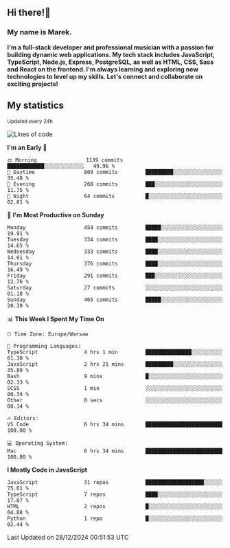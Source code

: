 ## Hi there!👋 ##
### My name is Marek. ###

**I'm a full-stack developer and professional musician with a passion for building dynamic web applications. My tech stack includes JavaScript, TypeScript, Node.js, Express, PostgreSQL, as well as HTML, CSS, Sass and React on the frontend. I'm always learning and exploring new technologies to level up my skills. Let's connect and collaborate on exciting projects!**

## My statistics ##
<sub>Updated every 24h</sub>
<!--START_SECTION:waka-->
![Lines of code](https://img.shields.io/badge/From%20Hello%20World%20I%27ve%20Written-83.2%20thousand%20lines%20of%20code-blue)

**I'm an Early 🐤** 

```text
🌞 Morning                1139 commits        ████████████░░░░░░░░░░░░░   49.96 % 
🌆 Daytime                809 commits         █████████░░░░░░░░░░░░░░░░   35.48 % 
🌃 Evening                268 commits         ███░░░░░░░░░░░░░░░░░░░░░░   11.75 % 
🌙 Night                  64 commits          █░░░░░░░░░░░░░░░░░░░░░░░░   02.81 % 
```
📅 **I'm Most Productive on Sunday** 

```text
Monday                   454 commits         █████░░░░░░░░░░░░░░░░░░░░   19.91 % 
Tuesday                  334 commits         ████░░░░░░░░░░░░░░░░░░░░░   14.65 % 
Wednesday                333 commits         ████░░░░░░░░░░░░░░░░░░░░░   14.61 % 
Thursday                 376 commits         ████░░░░░░░░░░░░░░░░░░░░░   16.49 % 
Friday                   291 commits         ███░░░░░░░░░░░░░░░░░░░░░░   12.76 % 
Saturday                 27 commits          ░░░░░░░░░░░░░░░░░░░░░░░░░   01.18 % 
Sunday                   465 commits         █████░░░░░░░░░░░░░░░░░░░░   20.39 % 
```


📊 **This Week I Spent My Time On** 

```text
🕑︎ Time Zone: Europe/Warsaw

💬 Programming Languages: 
TypeScript               4 hrs 1 min         ███████████████░░░░░░░░░░   61.30 % 
JavaScript               2 hrs 21 mins       █████████░░░░░░░░░░░░░░░░   35.89 % 
Bash                     9 mins              █░░░░░░░░░░░░░░░░░░░░░░░░   02.33 % 
SCSS                     1 min               ░░░░░░░░░░░░░░░░░░░░░░░░░   00.34 % 
Other                    0 secs              ░░░░░░░░░░░░░░░░░░░░░░░░░   00.14 % 

🔥 Editors: 
VS Code                  6 hrs 34 mins       █████████████████████████   100.00 % 

💻 Operating System: 
Mac                      6 hrs 34 mins       █████████████████████████   100.00 % 
```

**I Mostly Code in JavaScript** 

```text
JavaScript               31 repos            ███████████████████░░░░░░   75.61 % 
TypeScript               7 repos             ████░░░░░░░░░░░░░░░░░░░░░   17.07 % 
HTML                     2 repos             █░░░░░░░░░░░░░░░░░░░░░░░░   04.88 % 
Python                   1 repo              █░░░░░░░░░░░░░░░░░░░░░░░░   02.44 % 
```




 Last Updated on 28/12/2024 00:51:53 UTC
<!--END_SECTION:waka-->

<!--
**MarekSax/MarekSax** is a ✨ _special_ ✨ repository because its `README.md` (this file) appears on your GitHub profile.

Here are some ideas to get you started:

- 🔭 I’m currently working on ...
- 🌱 I’m currently learning ...
- 👯 I’m looking to collaborate on ...
- 🤔 I’m looking for help with ...
- 💬 Ask me about ...
- 📫 How to reach me: ...
- 😄 Pronouns: ...
- ⚡ Fun fact: ...
-->

